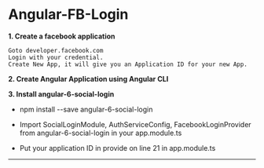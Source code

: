 # Angular-FB-Login
**1. Create a facebook application**

    Goto developer.facebook.com
    Login with your credential.
    Create New App, it will give you an Application ID for your new App.
    
**2. Create Angular Application using Angular CLI**   
    
    
**3. Install angular-6-social-login** 
  
  - npm install --save angular-6-social-login
  
  - Import SocialLoginModule, AuthServiceConfig, FacebookLoginProvider from angular-6-social-login in your app.module.ts
  
  - Put your application ID in provide on line 21 in app.module.ts
  
 ****
  
